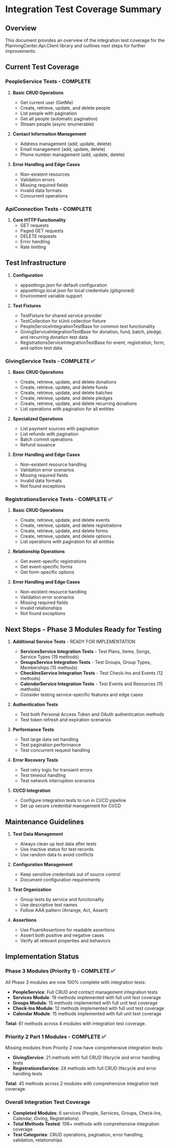 # Integration Test Coverage Summary

## Overview

This document provides an overview of the integration test coverage for the PlanningCenter.Api.Client library and outlines next steps for further improvements.

## Current Test Coverage

### PeopleService Tests - COMPLETE

1. **Basic CRUD Operations**
   - Get current user (GetMe)
   - Create, retrieve, update, and delete people
   - List people with pagination
   - Get all people (automatic pagination)
   - Stream people (async enumerable)

2. **Contact Information Management**
   - Address management (add, update, delete)
   - Email management (add, update, delete)
   - Phone number management (add, update, delete)

3. **Error Handling and Edge Cases**
   - Non-existent resources
   - Validation errors
   - Missing required fields
   - Invalid data formats
   - Concurrent operations

### ApiConnection Tests - COMPLETE

1. **Core HTTP Functionality**
   - GET requests
   - Paged GET requests
   - DELETE requests
   - Error handling
   - Rate limiting

## Test Infrastructure

1. **Configuration**
   - appsettings.json for default configuration
   - appsettings.local.json for local credentials (gitignored)
   - Environment variable support

2. **Test Fixtures**
   - TestFixture for shared service provider
   - TestCollection for xUnit collection fixture
   - PeopleServiceIntegrationTestBase for common test functionality
   - GivingServiceIntegrationTestBase for donation, fund, batch, pledge, and recurring donation test data
   - RegistrationsServiceIntegrationTestBase for event, registration, form, and option test data

### GivingService Tests - COMPLETE ✅

1. **Basic CRUD Operations**
   - Create, retrieve, update, and delete donations
   - Create, retrieve, update, and delete funds
   - Create, retrieve, update, and delete batches
   - Create, retrieve, update, and delete pledges
   - Create, retrieve, update, and delete recurring donations
   - List operations with pagination for all entities

2. **Specialized Operations**
   - List payment sources with pagination
   - List refunds with pagination
   - Batch commit operations
   - Refund issuance

3. **Error Handling and Edge Cases**
   - Non-existent resource handling
   - Validation error scenarios
   - Missing required fields
   - Invalid data formats
   - Not found exceptions

### RegistrationsService Tests - COMPLETE ✅

1. **Basic CRUD Operations**
   - Create, retrieve, update, and delete events
   - Create, retrieve, update, and delete registrations
   - Create, retrieve, update, and delete forms
   - Create, retrieve, update, and delete options
   - List operations with pagination for all entities

2. **Relationship Operations**
   - Get event-specific registrations
   - Get event-specific forms
   - Get form-specific options

3. **Error Handling and Edge Cases**
   - Non-existent resource handling
   - Validation error scenarios
   - Missing required fields
   - Invalid relationships
   - Not found exceptions

## Next Steps - Phase 3 Modules Ready for Testing

1. **Additional Service Tests** - READY FOR IMPLEMENTATION
   - **ServicesService Integration Tests** - Test Plans, Items, Songs, Service Types (19 methods)
   - **GroupsService Integration Tests** - Test Groups, Group Types, Memberships (15 methods)
   - **CheckInsService Integration Tests** - Test Check-Ins and Events (12 methods)
   - **CalendarService Integration Tests** - Test Events and Resources (15 methods)
   - Consider testing service-specific features and edge cases

2. **Authentication Tests**
   - Test both Personal Access Token and OAuth authentication methods
   - Test token refresh and expiration scenarios

3. **Performance Tests**
   - Test large data set handling
   - Test pagination performance
   - Test concurrent request handling

4. **Error Recovery Tests**
   - Test retry logic for transient errors
   - Test timeout handling
   - Test network interruption scenarios

5. **CI/CD Integration**
   - Configure integration tests to run in CI/CD pipeline
   - Set up secure credential management for CI/CD

## Maintenance Guidelines

1. **Test Data Management**
   - Always clean up test data after tests
   - Use inactive status for test records
   - Use random data to avoid conflicts

2. **Configuration Management**
   - Keep sensitive credentials out of source control
   - Document configuration requirements

3. **Test Organization**
   - Group tests by service and functionality
   - Use descriptive test names
   - Follow AAA pattern (Arrange, Act, Assert)

4. **Assertions**
   - Use FluentAssertions for readable assertions
   - Assert both positive and negative cases
   - Verify all relevant properties and behaviors

## Implementation Status

### Phase 3 Modules (Priority 1) - COMPLETE ✅
All Phase 3 modules are now 100% complete with integration tests:

- **PeopleService**: Full CRUD and contact management integration tests
- **Services Module**: 19 methods implemented with full unit test coverage
- **Groups Module**: 15 methods implemented with full unit test coverage  
- **Check-Ins Module**: 12 methods implemented with full unit test coverage
- **Calendar Module**: 15 methods implemented with full unit test coverage

**Total**: 61 methods across 4 modules with integration test coverage.

### Priority 2 Part 1 Modules - COMPLETE ✅
Missing modules from Priority 2 now have comprehensive integration tests:

- **GivingService**: 21 methods with full CRUD lifecycle and error handling tests
- **RegistrationsService**: 24 methods with full CRUD lifecycle and error handling tests

**Total**: 45 methods across 2 modules with comprehensive integration test coverage.

### Overall Integration Test Coverage
- **Completed Modules**: 6 services (People, Services, Groups, Check-Ins, Calendar, Giving, Registrations)
- **Total Methods Tested**: 106+ methods with comprehensive integration coverage
- **Test Categories**: CRUD operations, pagination, error handling, validation, relationships